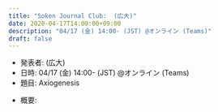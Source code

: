 ```yaml
---
title: "Soken Journal Club:  (広大)"
date: 2020-04-17T14:00:00+09:00
description: "04/17 (金) 14:00- (JST) @オンライン (Teams)"
draft: false
---
```


- 発表者:
(広大)
- 日時:
04/17 (金) 14:00- (JST) @オンライン (Teams)
- 題目:
Axiogenesis

<!--more-->

- 概要:

